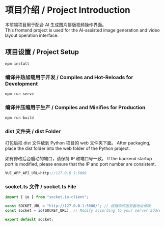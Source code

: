 # 项目介绍 / Project Introduction

本前端项目用于配合 AI 生成图片排版视频操作界面。  
This frontend project is used for the AI-assisted image generation and video layout operation interface.

## 项目设置 / Project Setup

```bash
npm install
```

### 编译并热加载用于开发 / Compiles and Hot-Reloads for Development

```bash
npm run serve
```

### 编译并压缩用于生产 / Compiles and Minifies for Production

```bash
npm run build
```

### dist 文件夹 / dist Folder

打包后把 dist 文件放到 Python 项目的 web 文件夹下面。
After packaging, place the dist folder into the web folder of the Python project.

如有修改后台启动的端口，请保持 IP 和端口号一致。
If the backend startup port is modified, please ensure that the IP and port number are consistent.

```javascript
VUE_APP_API_URL=http://127.0.0.1:5000
```

### socket.ts 文件 / socket.ts File

```javascript
import { io } from "socket.io-client";

const SOCKET_URL = "http://127.0.0.1:5000/"; // 根据你的服务器地址修改
const socket = io(SOCKET_URL); // Modify according to your server address

export default socket;
```
